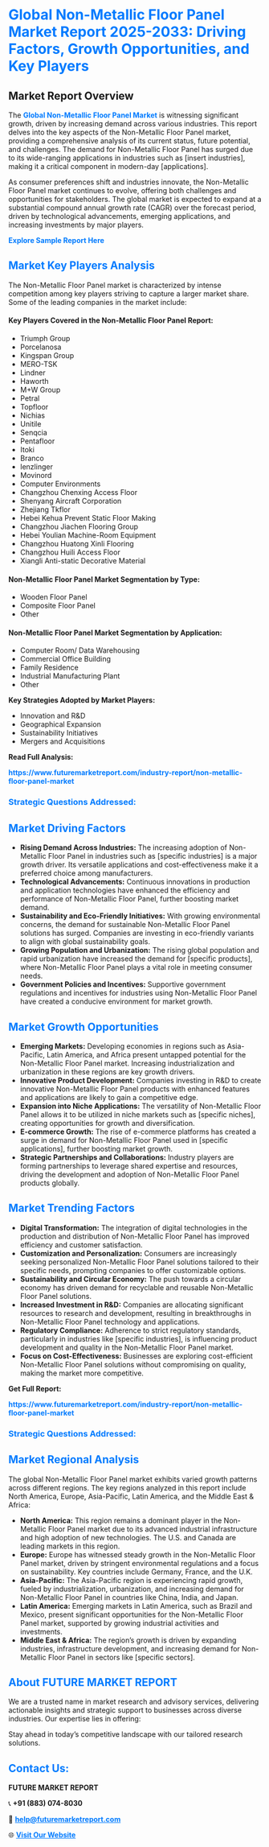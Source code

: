 <h1 style="color: #007BFF;">Global Non-Metallic Floor Panel Market Report 2025-2033: Driving Factors, Growth Opportunities, and Key Players</h1>

<section id="overview">
<h2>Market Report Overview</h2>
<p>The <a href="https://www.futuremarketreport.com/industry-report/non-metallic-floor-panel-market" style="color: #007BFF; text-decoration: none;"><strong>Global Non-Metallic Floor Panel Market</strong></a> is witnessing significant growth, driven by increasing demand across various industries. This report delves into the key aspects of the Non-Metallic Floor Panel market, providing a comprehensive analysis of its current status, future potential, and challenges. The demand for Non-Metallic Floor Panel has surged due to its wide-ranging applications in industries such as [insert industries], making it a critical component in modern-day [applications].</p>
<p>As consumer preferences shift and industries innovate, the Non-Metallic Floor Panel market continues to evolve, offering both challenges and opportunities for stakeholders. The global market is expected to expand at a substantial compound annual growth rate (CAGR) over the forecast period, driven by technological advancements, emerging applications, and increasing investments by major players.</p>
</section>

<section id="overview">
<p><a href="https://www.futuremarketreport.com/request-sample/reportId=90919" style="color: #007BFF; text-decoration: none;"><strong>Explore Sample Report Here</strong></a></p>
</section>

<section id="key-players">
<h2 style="color: #007BFF;">Market Key Players Analysis</h2>
<p>The Non-Metallic Floor Panel market is characterized by intense competition among key players striving to capture a larger market share. Some of the leading companies in the market include:</p>
<h4>Key Players Covered in the Non-Metallic Floor Panel Report:</h4>
<ul><li>Triumph Group</li><li>Porcelanosa</li><li>Kingspan Group</li><li>MERO-TSK</li><li>Lindner</li><li>Haworth</li><li>M+W Group</li><li>Petral</li><li>Topfloor</li><li>Nichias</li><li>Unitile</li><li>Senqcia</li><li>Pentafloor</li><li>Itoki</li><li>Branco</li><li>lenzlinger</li><li>Movinord</li><li>Computer Environments</li><li>Changzhou Chenxing Access Floor</li><li>Shenyang Aircraft Corporation</li><li>Zhejiang Tkflor</li><li>Hebei Kehua Prevent Static Floor Making</li><li>Changzhou Jiachen Flooring Group</li><li>Hebei Youlian Machine-Room Equipment</li><li>Changzhou Huatong Xinli Flooring</li><li>Changzhou Huili Access Floor</li><li>Xiangli Anti-static Decorative Material</li></ul>
<h4>Non-Metallic Floor Panel Market Segmentation by Type:</h4>
<ul><li>Wooden Floor Panel</li><li>Composite Floor Panel</li><li>Other</li></ul>

<h4>Non-Metallic Floor Panel Market Segmentation by Application:</h4>
<ul><li>Computer Room/ Data Warehousing</li><li>Commercial Office Building</li><li>Family Residence</li><li>Industrial Manufacturing Plant</li><li>Other</li></ul>
<p><strong>Key Strategies Adopted by Market Players:</strong></p>
<ul>
<li>Innovation and R&D</li>
<li>Geographical Expansion</li>
<li>Sustainability Initiatives</li>
<li>Mergers and Acquisitions</li>
</ul>
</section>

<section>
<p><strong>Read Full Analysis: </strong></p><a href="https://www.futuremarketreport.com/industry-report/non-metallic-floor-panel-market" style="color: #007BFF; text-decoration: none;"><strong>https://www.futuremarketreport.com/industry-report/non-metallic-floor-panel-market</strong></a>
<h3 style="color: #007BFF;">Strategic Questions Addressed:</h3>
</section>

<section id="driving-factors">
<h2 style="color: #007BFF;">Market Driving Factors</h2>
<ul>
<li><strong>Rising Demand Across Industries:</strong> The increasing adoption of Non-Metallic Floor Panel in industries such as [specific industries] is a major growth driver. Its versatile applications and cost-effectiveness make it a preferred choice among manufacturers.</li>
<li><strong>Technological Advancements:</strong> Continuous innovations in production and application technologies have enhanced the efficiency and performance of Non-Metallic Floor Panel, further boosting market demand.</li>
<li><strong>Sustainability and Eco-Friendly Initiatives:</strong> With growing environmental concerns, the demand for sustainable Non-Metallic Floor Panel solutions has surged. Companies are investing in eco-friendly variants to align with global sustainability goals.</li>
<li><strong>Growing Population and Urbanization:</strong> The rising global population and rapid urbanization have increased the demand for [specific products], where Non-Metallic Floor Panel plays a vital role in meeting consumer needs.</li>
<li><strong>Government Policies and Incentives:</strong> Supportive government regulations and incentives for industries using Non-Metallic Floor Panel have created a conducive environment for market growth.</li>
</ul>
</section>

<section id="growth-opportunities">
<h2 style="color: #007BFF;">Market Growth Opportunities</h2>
<ul>
<li><strong>Emerging Markets:</strong> Developing economies in regions such as Asia-Pacific, Latin America, and Africa present untapped potential for the Non-Metallic Floor Panel market. Increasing industrialization and urbanization in these regions are key growth drivers.</li>
<li><strong>Innovative Product Development:</strong> Companies investing in R&D to create innovative Non-Metallic Floor Panel products with enhanced features and applications are likely to gain a competitive edge.</li>
<li><strong>Expansion into Niche Applications:</strong> The versatility of Non-Metallic Floor Panel allows it to be utilized in niche markets such as [specific niches], creating opportunities for growth and diversification.</li>
<li><strong>E-commerce Growth:</strong> The rise of e-commerce platforms has created a surge in demand for Non-Metallic Floor Panel used in [specific applications], further boosting market growth.</li>
<li><strong>Strategic Partnerships and Collaborations:</strong> Industry players are forming partnerships to leverage shared expertise and resources, driving the development and adoption of Non-Metallic Floor Panel products globally.</li>
</ul>
</section>

<section id="trending-factors">
<h2 style="color: #007BFF;">Market Trending Factors</h2>
<ul>
<li><strong>Digital Transformation:</strong> The integration of digital technologies in the production and distribution of Non-Metallic Floor Panel has improved efficiency and customer satisfaction.</li>
<li><strong>Customization and Personalization:</strong> Consumers are increasingly seeking personalized Non-Metallic Floor Panel solutions tailored to their specific needs, prompting companies to offer customizable options.</li>
<li><strong>Sustainability and Circular Economy:</strong> The push towards a circular economy has driven demand for recyclable and reusable Non-Metallic Floor Panel solutions.</li>
<li><strong>Increased Investment in R&D:</strong> Companies are allocating significant resources to research and development, resulting in breakthroughs in Non-Metallic Floor Panel technology and applications.</li>
<li><strong>Regulatory Compliance:</strong> Adherence to strict regulatory standards, particularly in industries like [specific industries], is influencing product development and quality in the Non-Metallic Floor Panel market.</li>
<li><strong>Focus on Cost-Effectiveness:</strong> Businesses are exploring cost-efficient Non-Metallic Floor Panel solutions without compromising on quality, making the market more competitive.</li>
</ul>
</section>

<section>
<p><strong>Get Full Report: </strong></p><a href="https://www.futuremarketreport.com/industry-report/non-metallic-floor-panel-market" style="color: #007BFF; text-decoration: none;"><strong>https://www.futuremarketreport.com/industry-report/non-metallic-floor-panel-market</strong></a>
<h3 style="color: #007BFF;">Strategic Questions Addressed:</h3>
</section>


<section id="regional-analysis">
<h2 style="color: #007BFF;">Market Regional Analysis</h2>
<p>The global Non-Metallic Floor Panel market exhibits varied growth patterns across different regions. The key regions analyzed in this report include North America, Europe, Asia-Pacific, Latin America, and the Middle East & Africa:</p>
<ul>
<li><strong>North America:</strong> This region remains a dominant player in the Non-Metallic Floor Panel market due to its advanced industrial infrastructure and high adoption of new technologies. The U.S. and Canada are leading markets in this region.</li>
<li><strong>Europe:</strong> Europe has witnessed steady growth in the Non-Metallic Floor Panel market, driven by stringent environmental regulations and a focus on sustainability. Key countries include Germany, France, and the U.K.</li>
<li><strong>Asia-Pacific:</strong> The Asia-Pacific region is experiencing rapid growth, fueled by industrialization, urbanization, and increasing demand for Non-Metallic Floor Panel in countries like China, India, and Japan.</li>
<li><strong>Latin America:</strong> Emerging markets in Latin America, such as Brazil and Mexico, present significant opportunities for the Non-Metallic Floor Panel market, supported by growing industrial activities and investments.</li>
<li><strong>Middle East & Africa:</strong> The region’s growth is driven by expanding industries, infrastructure development, and increasing demand for Non-Metallic Floor Panel in sectors like [specific sectors].</li>
</ul>
</section>

<footer>
<h2 style="color: #007BFF;">About FUTURE MARKET REPORT</h2>
<p>We are a trusted name in market research and advisory services, delivering actionable insights and strategic support to businesses across diverse industries. Our expertise lies in offering:</p>

<p>Stay ahead in today’s competitive landscape with our tailored research solutions.</p>

<h2 style="color: #007BFF;">Contact Us:</h2>
<p><strong>FUTURE MARKET REPORT</strong></p>
<p>📞 <strong>+91 (883) 074-8030</strong></p>
<p>📧 <strong><a href="mailto:help@futuremarketreport.com" style="color: #007BFF;">help@futuremarketreport.com</a></strong></p>
<p>🌐 <strong><a href="https://www.futuremarketreport.com/" style="color: #007BFF;">Visit Our Website</a></strong></p>
</footer>